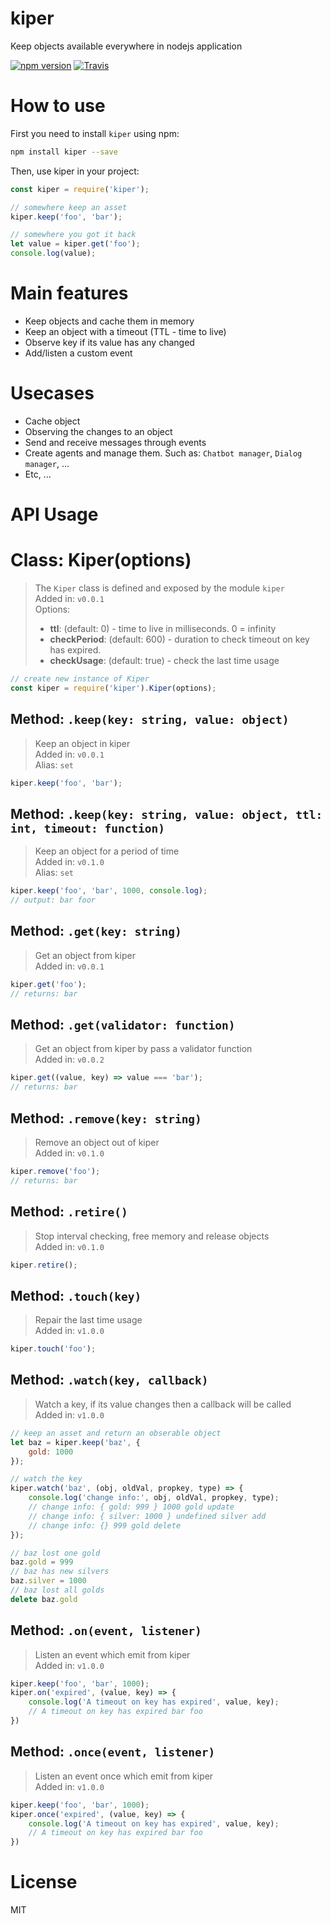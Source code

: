 # kiper
Keep objects available everywhere in nodejs application

[![npm version](https://img.shields.io/npm/v/kiper.svg?style=flat)](https://www.npmjs.com/package/kiper)
[![Travis](https://travis-ci.org/vunb/kiper.svg?branch=master)](https://travis-ci.org/vunb/kiper)

How to use
==========

First you need to install `kiper` using npm:

```bash
npm install kiper --save
```

Then, use kiper in your project:

```js
const kiper = require('kiper');

// somewhere keep an asset
kiper.keep('foo', 'bar');

// somewhere you got it back
let value = kiper.get('foo');
console.log(value);

```

Main features
=============

* Keep objects and cache them in memory
* Keep an object with a timeout (TTL - time to live)
* Observe key if its value has any changed
* Add/listen a custom event

Usecases
========

* Cache object
* Observing the changes to an object
* Send and receive messages through events
* Create agents and manage them. Such as: `Chatbot manager`, `Dialog manager`, ...
* Etc, ...

API Usage
=========

Class: Kiper(options)
=======================
> The `Kiper` class is defined and exposed by the module `kiper`  
> Added in: `v0.0.1`  
> Options: 
> * **ttl**: (default: 0) - time to live in milliseconds. 0 = infinity
> * **checkPeriod**: (default: 600) - duration to check timeout on key has expired.
> * **checkUsage**: (default: true) - check the last time usage

```js
// create new instance of Kiper
const kiper = require('kiper').Kiper(options);
```

Method: `.keep(key: string, value: object)`
-------------------------------

> Keep an object in kiper  
> Added in: `v0.0.1`  
> Alias: `set`

```js
kiper.keep('foo', 'bar');
```

Method: `.keep(key: string, value: object, ttl: int, timeout: function)`
-------------------------------

> Keep an object for a period of time  
> Added in: `v0.1.0`  
> Alias: `set`

```js
kiper.keep('foo', 'bar', 1000, console.log);
// output: bar foor
```

Method: `.get(key: string)`
-------------------------------

> Get an object from kiper  
> Added in: `v0.0.1`

```js
kiper.get('foo');
// returns: bar
```

Method: `.get(validator: function)`
-------------------------------

> Get an object from kiper by pass a validator function  
> Added in: `v0.0.2`

```js
kiper.get((value, key) => value === 'bar');
// returns: bar
```

Method: `.remove(key: string)`
-------------------------------

> Remove an object out of kiper  
> Added in: `v0.1.0`  

```js
kiper.remove('foo');
// returns: bar
```

Method: `.retire()`
-------------------------------

> Stop interval checking, free memory and release objects  
> Added in: `v0.1.0`  

```js
kiper.retire();
```

Method: `.touch(key)`
-------------------------------

> Repair the last time usage  
> Added in: `v1.0.0`  

```js
kiper.touch('foo');
```

Method: `.watch(key, callback)`
-------------------------------

> Watch a key, if its value changes then a callback will be called  
> Added in: `v1.0.0`  

```js
// keep an asset and return an obserable object 
let baz = kiper.keep('baz', {
    gold: 1000
});

// watch the key
kiper.watch('baz', (obj, oldVal, propkey, type) => {
    console.log('change info:', obj, oldVal, propkey, type);
    // change info: { gold: 999 } 1000 gold update
    // change info: { silver: 1000 } undefined silver add
    // change info: {} 999 gold delete
});

// baz lost one gold
baz.gold = 999
// baz has new silvers
baz.silver = 1000
// baz lost all golds
delete baz.gold
```

Method: `.on(event, listener)`
-------------------------------

> Listen an event which emit from kiper  
> Added in: `v1.0.0`  

```js
kiper.keep('foo', 'bar', 1000);
kiper.on('expired', (value, key) => {
    console.log('A timeout on key has expired', value, key);
    // A timeout on key has expired bar foo
})
```

Method: `.once(event, listener)`
-------------------------------

> Listen an event once which emit from kiper  
> Added in: `v1.0.0`  

```js
kiper.keep('foo', 'bar', 1000);
kiper.once('expired', (value, key) => {
    console.log('A timeout on key has expired', value, key);
    // A timeout on key has expired bar foo
})
```

License
=======

MIT